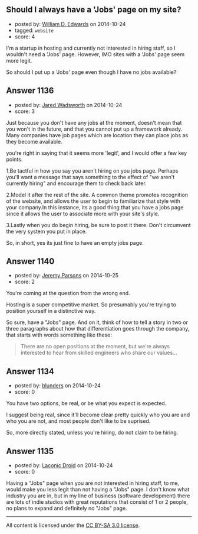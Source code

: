 ## Should I always have a 'Jobs' page on my site?

- posted by: [William D. Edwards](https://stackexchange.com/users/4746080/william-d-edwards) on 2014-10-24
- tagged: `website`
- score: 4

I'm a startup in hosting and currently not interested in hiring staff, so I wouldn't need a 'Jobs' page. However, IMO sites with a 'Jobs' page seem more legit.

So should I put up a 'Jobs' page even though I have no jobs available?


## Answer 1136

- posted by: [Jared Wadsworth](https://stackexchange.com/users/5056044/jared-wadsworth) on 2014-10-24
- score: 3

Just because you don't have any jobs at the moment, doesn't mean that you won't in the future, and that you cannot put up a framework already. Many companies have job pages which are location they can place jobs as they become available. 

you're right in saying that it seems more 'legit', and I would offer a few key points.

1.Be tactful in how you say you aren't hiring on you jobs page. Perhaps you'll want a message that says something to the effect of "we aren't currently hiring" and encourage them to check back later. 

2.Model it after the rest of the site. A common theme promotes recognition of the website, and allows the user to begin to familiarize that style with your company.In this instance, its a good thing that you have a jobs page since it allows the user to associate more with your site's style.

3.Lastly when you do begin hiring, be sure to post it there. Don't circumvent the very system you put in place.

So, in short, yes its just fine to have an empty jobs page.


## Answer 1140

- posted by: [Jeremy Parsons](https://stackexchange.com/users/497810/jeremy-parsons) on 2014-10-25
- score: 2

You're coming at the question from the wrong end.

Hosting is a super competitive market. So presumably you're trying to position yourself in a distinctive way.

So sure, have a "Jobs" page. And on it, think of how to tell a story in two or three paragraphs about how that differentiation goes through the company, that starts with words something like these:

> There are no open positions at the moment, but we're always interested to
> hear from skilled engineers who share our values...


## Answer 1134

- posted by: [blunders](https://stackexchange.com/users/216182/blunders) on 2014-10-24
- score: 0

You have two options, be real, or be what you expect is expected.

I suggest being real, since it'll become clear pretty quickly who you are and who you are not, and most people don't like to be suprised.

So, more directly stated, unless you're hiring, do not claim to be hiring.


## Answer 1135

- posted by: [Laconic Droid](https://stackexchange.com/users/3920235/laconic-droid) on 2014-10-24
- score: 0

Having a "Jobs" page when you are not interested in hiring staff, to me, would make you less legit than not having a "Jobs" page. I don't know what industry you are in, but in my line of business (software development) there are lots of indie studios with great reputations that consist of 1 or 2 people, no plans to expand and definitely no "Jobs" page.



---

All content is licensed under the [CC BY-SA 3.0 license](https://creativecommons.org/licenses/by-sa/3.0/).
